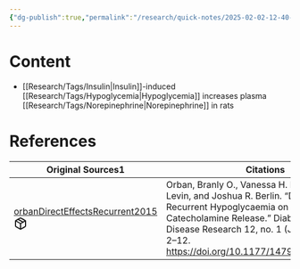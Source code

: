 ```yaml
---
{"dg-publish":true,"permalink":"/research/quick-notes/2025-02-02-12-40-00/","updated":"2025-02-02T12:40:32-05:00"}
---
```


# Content
- [[Research/Tags/Insulin\|Insulin]]-induced [[Research/Tags/Hypoglycemia\|Hypoglycemia]] increases plasma [[Research/Tags/Norepinephrine\|Norepinephrine]] in rats
# References
<div><table class="dataview table-view-table"><thead class="table-view-thead"><tr class="table-view-tr-header"><th class="table-view-th"><span>Original Sources</span><span class="dataview small-text">1</span></th><th class="table-view-th"><span>Citations</span></th></tr></thead><tbody class="table-view-tbody"><tr><td><span><a data-tooltip-position="top" aria-label="Research/Evidence Sources/orbanDirectEffectsRecurrent2015.md" data-href="Research/Evidence Sources/orbanDirectEffectsRecurrent2015.md" href="Research/Evidence Sources/orbanDirectEffectsRecurrent2015.md" class="internal-link" target="_blank" rel="noopener nofollow" fileclass-name="Research Links">orbanDirectEffectsRecurrent2015</a><a class="metadata-menu fileclass-icon"><svg xmlns="http://www.w3.org/2000/svg" width="24" height="24" viewBox="0 0 24 24" fill="none" stroke="currentColor" stroke-width="2" stroke-linecap="round" stroke-linejoin="round" class="svg-icon lucide-package"><path d="m7.5 4.27 9 5.15"></path><path d="M21 8a2 2 0 0 0-1-1.73l-7-4a2 2 0 0 0-2 0l-7 4A2 2 0 0 0 3 8v8a2 2 0 0 0 1 1.73l7 4a2 2 0 0 0 2 0l7-4A2 2 0 0 0 21 16Z"></path><path d="m3.3 7 8.7 5 8.7-5"></path><path d="M12 22V12"></path></svg></a></span></td><td><span>Orban, Branly O., Vanessa H. Routh, Barry E. Levin, and Joshua R. Berlin. “Direct Effects of Recurrent Hypoglycaemia on Adrenal Catecholamine Release.” Diabetes &amp; Vascular Disease Research 12, no. 1 (January 2015): 2–12. <a rel="noopener nofollow" class="external-link" href="https://doi.org/10.1177/1479164114549755" target="_blank">https://doi.org/10.1177/1479164114549755</a>.</span></td></tr></tbody></table></div>


